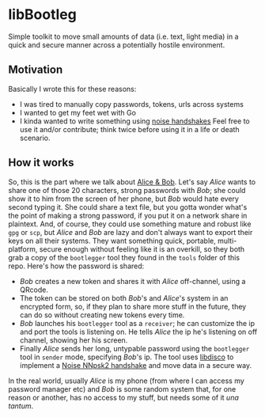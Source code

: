 # libBootleg
Simple toolkit to move small amounts of data (i.e. text, light media) in a quick and secure manner across a potentially hostile environment.

## Motivation
Basically I wrote this for these reasons:
* I was tired to manually copy passwords, tokens, urls across systems
* I wanted to get my feet wet with Go
* I kinda wanted to write something using [noise handshakes](http://www.noiseprotocol.org/)
Feel free to use it and/or contribute; think twice before using it in a life or death scenario.

## How it works
So, this is the part where we talk about [Alice & Bob](https://en.wikipedia.org/wiki/Alice_and_Bob). 
Let's say *Alice* wants to share one of those 20 characters, strong passwords with *Bob*; she could show it to him from the screen of her phone, but *Bob* would hate every second typing it. She could share a text file, but you gotta wonder what's the point of making a strong password, if you put it on a network share in plaintext. And, of course, they could use something mature and robust like `gpg` or `scp`, but *Alice* and *Bob* are lazy and don't always want to export their keys on all their systems.
They want something quick, portable, multi-platform, secure enough without feeling like it is an overkill, so they both grab a copy of the `bootlegger` tool they found in the `tools` folder of this repo.
Here's how the password is shared:
* *Bob* creates a new token and shares it with *Alice* off-channel, using a QRcode. 
* The token can be  stored on both *Bob*'s and *Alice*'s system in an encrypted form, so, if they plan to share more stuff in the future, they can do so without creating new tokens every time.
* *Bob* launches his `bootlegger` tool as a `receiver`; he can customize the ip and port the tools is listening on. He tells *Alice* the ip he's listening on off channel, showing her his screen.
* Finally *Alice* sends her long, untypable password using the `bootlegger` tool in `sender` mode, specifying *Bob*'s ip. The tool uses [libdisco](https://github.com/mimoo/disco/tree/master/libdisco) to implement a [Noise NNpsk2 handshake](https://www.discocrypto.com/#/protocol/Noise_NNpsk2) and move data in a secure way.

In the real world, usually *Alice* is my phone (from where I can access my password manager etc) and *Bob* is some random system that, for one reason or another, has no access to my stuff, but needs some of it *una tantum*.
